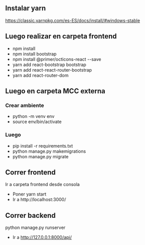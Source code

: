 ## Instalar yarn
https://classic.yarnpkg.com/es-ES/docs/install/#windows-stable

## Luego realizar en carpeta frontend
- npm install
- npm install bootstrap
- npm install @primer/octicons-react --save
- yarn add react-bootstrap bootstrap
- yarn add react-react-router-bootstrap
- yarn add react-router-dom


## Luego en carpeta MCC externa
### Crear ambiente
- python -m venv env
- source env/bin/activate

### Luego
- pip install -r requirements.txt
- python manage.py makemigrations
- python manage.py migrate

## Correr frontend
Ir a carpeta frontend desde consola
- Poner yarn start
- Ir a http://localhost:3000/

## Correr backend
python manage.py runserver
- Ir a http://127.0.0.1:8000/api/